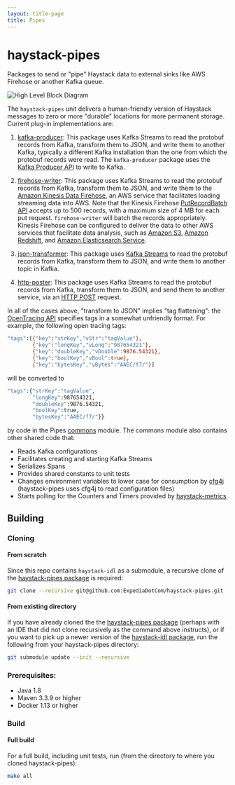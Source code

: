 ```yaml
---
layout: title-page
title: Pipes
---
```

# haystack-pipes

Packages to send or "pipe" Haystack data to external sinks like AWS Firehose or another Kafka queue.

![High Level Block Diagram](/src/images/haystack_pipes.png)

The `haystack-pipes` unit delivers a human-friendly version of Haystack messages to zero or more "durable" locations for more permanent storage.
Current plug-in implementations are:

1. [kafka-producer](https://github.com/ExpediaDotCom/haystack-pipes/tree/master/kafka-producer): 
This package uses Kafka Streams to read the protobuf records from Kafka, transform them to JSON, and write them to another Kafka, 
typically a different Kafka installation than the one from which the protobuf records were read. 
The `kafka-producer` package uses the [Kafka Producer API](https://kafka.apache.org/0110/javadoc/index.html?org/apache/kafka/clients/producer/Producer.html) 
to write to Kafka.

2. [firehose-writer](https://github.com/ExpediaDotCom/haystack-pipes/tree/master/firehose-writer): 
This package uses Kafka Streams to read the protobuf records from Kafka, transform them to JSON, and write them to 
the [Amazon Kinesis Data Firehose](https://aws.amazon.com/kinesis/data-firehose/), an AWS service that facilitates 
loading streaming data into AWS. 
Note that the Kinesis Firehose [PutRecordBatch API](http://docs.aws.amazon.com/firehose/latest/APIReference/API_PutRecordBatch.html) 
accepts up to 500 records, with a maximum size of 4 MB for each put request. `firehose-writer` will batch the records appropriately. 
Kinesis Firehose can be configured to deliver the data to other AWS services that facilitate data analysis, 
such as [Amazon S3](https://aws.amazon.com/s3/), [Amazon Redshift](https://aws.amazon.com/redshift/), 
and [Amazon Elasticsearch Service](https://aws.amazon.com/elasticsearch-service/).

3. [json-transformer](https://github.com/ExpediaDotCom/haystack-pipes/tree/master/json-transformer): 
This package uses [Kafka Streams](https://kafka.apache.org/documentation/streams/) to read the protobuf records from Kafka, transform
them to JSON, and write them to another topic in Kafka.

4. [http-poster](https://github.com/ExpediaDotCom/haystack-pipes/tree/master/http-poster): 
This package uses Kafka Streams to read the protobuf records from Kafka, transform them to JSON, and send them to another service, via an
[HTTP POST](https://en.wikipedia.org/wiki/POST_(HTTP)) request.

In all of the cases above, "transform to JSON" implies "tag flattening": the [OpenTracing API](https://github.com/opentracing/specification/blob/master/semantic_conventions.md) specifies tags in a 
somewhat unfriendly format. For example, the following open tracing tags:

```bash
"tags":[{"key":"strKey","vStr":"tagValue"},
        {"key":"longKey","vLong":"987654321"},
        {"key":"doubleKey","vDouble":9876.54321},
        {"key":"boolKey","vBool":true},
        {"key":"bytesKey","vBytes":"AAEC/f7/"}]
```

will be converted to

```bash
"tags":{"strKey":"tagValue",
        "longKey":987654321,
        "doubleKey":9876.54321,
        "boolKey":true,
        "bytesKey":"AAEC/f7/"}}
```

by code in the Pipes [commons](https://github.com/ExpediaDotCom/haystack-pipes/tree/master/commons) module. The commons
module also contains other shared code that:

* Reads Kafka configurations
* Facilitates creating and starting Kafka Streams
* Serializes Spans
* Provides shared constants to unit tests
* Changes environment variables to lower case for consumption by [cfg4j](http://www.cfg4j.org/) (haystack-pipes uses cfg4j to read configuration files)
* Starts polling for the Counters and Timers provided by [haystack-metrics](https://github.com/ExpediaDotCom/haystack-metrics)

## Building

### Cloning
#### From scratch
Since this repo contains `haystack-idl` as a submodule, a recursive clone of the
[haystack-pipes package](https://github.com/ExpediaDotCom/haystack-pipes) is required:

```bash
git clone --recursive git@github.com:ExpediaDotCom/haystack-pipes.git .
```

#### From existing directory
If you have already cloned the the [haystack-pipes package](https://github.com/ExpediaDotCom/haystack-pipes) (perhaps
with an IDE that did not clone recursively as the command above instructs), or if you want to pick up a newer version of
the [haystack-idl package](https://github.com/ExpediaDotCom/haystack-idl), run the following from your haystack-pipes
directory:

```bash
git submodule update --init --recursive
```

### Prerequisites: 

* Java 1.8
* Maven 3.3.9 or higher
* Docker 1.13 or higher

### Build

#### Full build
For a full build, including unit tests, run (from the directory to where you cloned haystack-pipes):

``` bash
make all
```